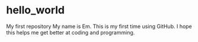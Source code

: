 # hello_world
My first repository
My name is Em. This is my first time using GitHub. 
I hope this helps me get better at coding and programming.
